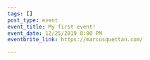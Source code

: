 ```yaml
---
tags: []
post_type: event
event_title: My first event!
event_date: 12/25/2019 8:00 PM
eventbrite_link: https://marcusquettan.com/

---
```

